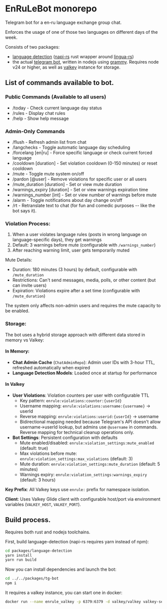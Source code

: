 # EnRuLeBot monorepo

Telegram bot for a en-ru language exchange group chat.

Enforces the usage of one of those two languages on different days of the week.

Consists of two packages:
- [language detection](./packages/language-detection/) ([napi-rs](https://napi.rs/) 
  rust wrapper around [lingua-rs](https://github.com/pemistahl/lingua-rs))
- the actual [telegram bot](./packages/tg-bot/), written in nodejs using
  [grammy](https://grammy.dev/). Requires node v24 or higher, as well as 
  [valkey](https://valkey.io/) instance for storage.

## List of commands available to bot.

###  Public Commands (Available to all users)

  - /today - Check current language day status
  - /rules - Display chat rules
  - /help - Show help message

### Admin-Only Commands

  - /flush - Refresh admin list from chat
  - /langchecks - Toggle automatic language day scheduling
  - /forcelang [en|ru] - Force specific language or check current forced language
  - /cooldown [duration] - Set violation cooldown (0-150 minutes) or reset cooldown
  - /mute - Toggle mute system on/off
  - /pardon [@user] - Remove violations for specific user or all users
  - /mute_duration [duration] - Set or view mute duration
  - /warnings_expiry [duration] - Set or view warnings expiration time
  - /warnings_number [int] - Set or view number of warnings before mute
  - /alarm - Toggle notifications about day change on/off
  - /rt <text> - Retranslate text to chat (for fun and comedic purposes -- like the bot says it).

### Violation Process:
  1. When a user violates language rules (posts in wrong language on language-specific days), they get warnings
  2. Default: 3 warnings before mute (configurable with `/warnings_number`)
  3. After reaching warning limit, user gets temporarily muted

  Mute Details:
  - Duration: 180 minutes (3 hours) by default, configurable with `/mute_duration`
  - Restrictions: Can't send messages, media, polls, or other content (but can invite users)
  - Expiration: Violations expire after a set time (configurable with `/mute_duration`)

  The system only affects non-admin users and requires the mute capacity to be enabled.

### Storage:

The bot uses a hybrid storage approach with different data stored in memory vs Valkey:

#### In Memory:
- **Chat Admin Cache** (`ChatAdminRepo`): Admin user IDs with 3-hour TTL, refreshed automatically when expired
- **Language Detection Models**: Loaded once at startup for performance

#### In Valkey
- **User Violations**: Violation counters per user with configurable TTL
  - Key pattern: `enrule:violations:counter:{userId}` 
  - Username mapping: `enrule:violations:username:{username}` → userId
  - Reverse mapping: `enrule:violations:userid:{userId}` → username
  - Bidirectional mapping needed because Telegram's API doesn't allow username→userId lookup, but admins use `@username` in commands. Reverse mapping for technical cleanup operations only.
- **Bot Settings**: Persistent configuration with defaults
  - Mute enabled/disabled: `enrule:violation_settings:mute_enabled` (default: true)
  - Max violations before mute: `enrule:violation_settings:max_violations` (default: 3)
  - Mute duration: `enrule:violation_settings:mute_duration` (default: 5 minutes)
  - Warnings expiry: `enrule:violation_settings:warnings_expiry` (default: 3 hours)

**Key Prefix**: All Valkey keys use `enrule:` prefix for namespace isolation.

**Client**: Uses Valkey Glide client with configurable host/port via environment variables (`VALKEY_HOST`, `VALKEY_PORT`).

## Build process.

Requires both rust and nodejs toolchains.

First, build language-detection (napi-rs requires yarn instead of npm):

```sh
cd packages/language-detection
yarn install
yarn run build
```

Now you can install dependencies and launch the bot:

```sh
cd ../../packages/tg-bot
npm i
```

It requires a valkey instance, you can start one in docker:
```sh
docker run --name enrule_valkey -p 6379:6379 -d valkey/valkey valkey-server --save 60 1 --loglevel warning
```